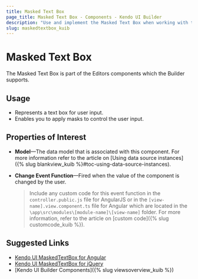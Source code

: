 ```yaml
---
title: Masked Text Box
page_title: Masked Text Box - Components - Kendo UI Builder
description: "Use and implement the Masked Text Box when working with the Kendo UI Builder tool for creating and managing Angular and AngularJS-based web applications."
slug: maskedtextbox_kuib
---
```


# Masked Text Box

The Masked Text Box is part of the Editors components which the Builder supports.

## Usage

* Represents a text box for user input.
* Enables you to apply masks to control the user input.

## Properties of Interest

* **Model**&mdash;The data model that is associated with this component. For more information refer to the article on [Using data source instances]({% slug blankview_kuib %}#toc-using-data-source-instances).
* **Change Event Function**&mdash;Fired when the value of the component is changed by the user.

    > Include any custom code for this event function in the `controller.public.js` file for AngularJS or in the `[view-name].view.component.ts` file for Angular which are located in the `\app\src\modules\[module-name]\[view-name]` folder. For more information, refer to the article on [custom code]({% slug customcode_kuib %}).

## Suggested Links

* [Kendo UI MaskedTextBox for Angular](https://www.telerik.com/kendo-angular-ui/components/inputs/maskedtextbox/)
* [Kendo UI MaskedTextBox for jQuery](https://demos.telerik.com/kendo-ui/maskedtextbox/index)
* [Kendo UI Builder Components]({% slug viewsoverview_kuib %})
